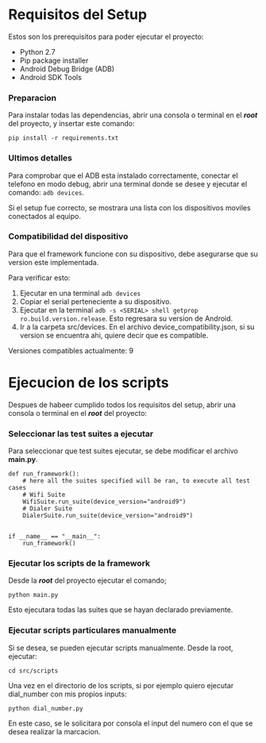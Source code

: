# Requisitos del Setup

Estos son los prerequisitos para poder ejecutar el proyecto:

  * Python 2.7
  * Pip package installer
  * Android Debug Bridge (ADB)
  * Android SDK Tools

### Preparacion

Para instalar todas las dependencias, abrir una consola o terminal en el ***root***
del proyecto, y insertar este comando:

`pip install -r requirements.txt`


### Ultimos detalles

Para comprobar que el ADB esta instalado correctamente, conectar el telefono en modo debug,  abrir una terminal donde
 se desee y ejecutar el comando: `adb devices`.

Si el setup fue correcto, se mostrara una lista con los dispositivos moviles
conectados al equipo.


### Compatibilidad del dispositivo

Para que el framework funcione con su dispositivo, debe asegurarse que su version este implementada.

Para verificar esto:
 
 1. Ejecutar en una terminal ``adb devices``
 2. Copiar el serial perteneciente a su dispositivo.
 3. Ejecutar en la terminal ``adb -s <SERIAL> shell getprop ro.build.version.release``. Esto regresara su version de Android.
 4. Ir a la carpeta src/devices. En el archivo device_compatibility.json, si su version se encuentra ahi, quiere decir que es compatible.
 
 Versiones compatibles actualmente: 9



# Ejecucion de los scripts

Despues de habeer cumplido todos los requisitos del setup, abrir una consola o terminal en el ***root*** del proyecto:

### Seleccionar las test suites a ejecutar

Para seleccionar que test suites ejecutar, se debe modificar el archivo **main.py**.

```
def run_framework():
    # here all the suites specified will be ran, to execute all test cases
    # Wifi Suite
    WifiSuite.run_suite(device_version="android9")
    # Dialer Suite
    DialerSuite.run_suite(device_version="android9")


if __name__ == "__main__":
    run_framework()

```


### Ejecutar los scripts de la framework

Desde la ***root*** del proyecto ejecutar el comando;

`python main.py`

Esto ejecutara todas las suites que se hayan declarado previamente.


### Ejecutar scripts particulares manualmente

Si se desea, se pueden ejecutar scripts manualmente. Desde la root, ejecutar:

`cd src/scripts`

Una vez en el directorio de los scripts, si por ejemplo quiero ejecutar dial_number con mis propios inputs:

`python dial_number.py`

En este caso, se le solicitara por consola el input del numero con el que se desea realizar la marcacion.


